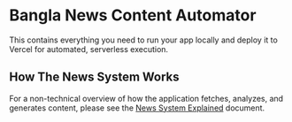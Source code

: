 # Bangla News Content Automator

This contains everything you need to run your app locally and deploy it to Vercel for automated, serverless execution.

## How The News System Works

For a non-technical overview of how the application fetches, analyzes, and generates content, please see the [News System Explained](./NEWS_SYSTEM_EXPLAINED.md) document.
